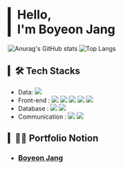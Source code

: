 <!-- # ▎Hello,<br>▎Backend developer<br>▎Boyeon Jang -->
# ▎Hello,<br>▎I'm Boyeon Jang

![Anurag's GitHub stats](https://github-readme-stats-sand-six-91.vercel.app/api?username=BoYeonJang&show_icons=true&count_private=true&line_height=24&theme=material-palenight&hide=stars)
![Top Langs](https://github-readme-stats.vercel.app/api/top-langs/?username=BoYeonJang&layout=compact&theme=material-palenight)
<!-- ![willianrod's wakatime stats](https://github-readme-stats.vercel.app/api/wakatime?username=BoYeonJang&layout=compact&theme=material-palenight) -->

## ▎🛠 Tech Stacks
- Data: <span><img src="https://img.shields.io/badge/Python-3776AB?style=for-the-badge&logo=Python&logoColor=white"/></span><br/>
- Front-end : <span><img src="https://img.shields.io/badge/JavaScript-F7DF1E?style=for-the-badge&logo=JavaScript&logoColor=white"/></span>
<span><img src="https://img.shields.io/badge/TypeScript-3178C6?style=for-the-badge&logo=TypeScript&logoColor=white"/></span>
<span><img src="https://img.shields.io/badge/Vue.js-4FC08D?style=for-the-badge&logo=Vue.js&logoColor=white"/></span>
<span><img src="https://img.shields.io/badge/React-61DAFB?style=for-the-badge&logo=React&logoColor=white"/></span>
<span><img src="https://img.shields.io/badge/Node.js-339933?style=for-the-badge&logo=Node.js&logoColor=white"/></span>
- Database : <span><img src="https://img.shields.io/badge/MySQL-4479A1?style=for-the-badge&logo=MySQL&logoColor=white"/></span>
<span><img src="https://img.shields.io/badge/MongoDB-47A248?style=for-the-badge&logo=MongoDB&logoColor=white"/></span><br/>
- Communication : <span><img src="https://img.shields.io/badge/Jira-0052cc?style=for-the-badge&logo=jira&logoColor=white"/></span>
<span><img src="https://img.shields.io/badge/Jenkins-D24939?style=for-the-badge&logo=Jenkins&logoColor=white"/></span><br/>
<!-- - Version Control : <span><img src="https://img.shields.io/badge/Git-f05032?style=for-the-badge&logo=git&logoColor=white"/></span>
<span><img src="https://img.shields.io/badge/GitHub-181717?style=for-the-badge&logo=github&logoColor=white"/></span>
<span><img src="https://img.shields.io/badge/GitLab-FCA121?style=for-the-badge&logo=GitLab&logoColor=white"/></span> -->

<!-- flat 뱃지 -->
<!-- <span><img src="https://img.shields.io/badge/GitLab-FCA121?style=flat&logo=GitLab&logoColor=white"/></span> -->
<!-- for-the-badge 뱃지 -->
<!-- <span><img src="https://img.shields.io/badge/GitLab-FCA121?style=for-the-badge&logo=GitLab&logoColor=white"/></span> -->

<!-- ## ▎📚 Blog For Learning -->
<!-- - ### https://velog.io/@colorful-stars - 🔧fixing🔧-->
<!-- - ### https://boyeonjang.github.io/ -->
<!-- - ### https://medium.com/@hypeboy -->

## ▎🧑‍💻 Portfolio Notion
- ### [Boyeon Jang](https://boyeonjang.notion.site/121cc84195d2494c9009fb3ae72a4419?pvs=74)
<!-- - ### [Boyeon Jang](https://boyeonjang.notion.site/Hi-I-m-Boyeon-eca58422941b425aaa10ff2e5597e61b?pvs=4) -->

<!-- <h3 align='center'>Hi there 👋</h3>
<br>
<p align='center'>
  <a href="https://github.com/anuraghazra/github-readme-stats">
    <img src="https://github-readme-stats.vercel.app/api?username=BoYeonJang&bg_color=30,e96443,904e95&title_color=fff&text_color=fff"/>
  </a>
</p>
<br>
<h3 align='center'>🔨 Stack 🔧</h3>
<p align='center'>Techs in use by the company</p>
<p align='center'>
  <img src="https://img.shields.io/badge/JavaScript-F7DF1E?style=flat&logo=JavaScript&logoColor=white"/>
  <img src="https://img.shields.io/badge/Vue.js-4FC08D?style=flat&logo=Vue.js&logoColor=white"/>
  <img src="https://img.shields.io/badge/React-61DAFB?style=flat&logo=React&logoColor=white"/>
  <br>
  <img src="https://img.shields.io/badge/MySQL-4479A1?style=flat&logo=MySQL&logoColor=white"/>
  <img src="https://img.shields.io/badge/Oracle-F80000?style=flat&logo=Oracle&logoColor=white"/>
  <img src="https://img.shields.io/badge/Jenkins-D24939?style=flat&logo=Jenkins&logoColor=white"/>
  <img src="https://img.shields.io/badge/Jira-0052CC?style=flat&logo=Jira&logoColor=white"/>
</p>
<br>
<h3 align='center'>🍑 ME 🍑</h3>
<p align='center'>
  <a href="https://velog.io/@colorful-stars" target="_blank">
    <img src="https://img.shields.io/badge/Velog-20c997?style=flat-square&logo=Vimeo&logoColor=white"/>
  </a>
  <a href="https://www.notion.so/3d45c6bd2cbd4f938873a4bd12e23375" target="_blank">
    <img src="https://img.shields.io/badge/Portfolio-000000?style=flat-square&logo=Notion&logoColor=white"/>
  </a>
  <a href="mailto:uko010199@gmail.com" target="_blank">
    <img src="https://img.shields.io/badge/Gmail-d14836?style=flat-square&logo=Gmail&logoColor=white"/>
  </a>
</p>
<br>
<p align='center'>
  <a href="https://github.com/BoYeonJang" target="nofollow">
    <img src="https://hits.seeyoufarm.com/api/count/incr/badge.svg?url=https%3A%2F%2Fgithub.com%2FBoYeonJang&count_bg=%237296CB&title_bg=%23707070&icon=&icon_color=%23E7E7E7&title=hits&edge_flat=false"/>
  </a>
</p> -->

<!--
GitHub 통계의 경우 아래 링크 확인
https://github.com/anuraghazra/github-readme-stats/blob/master/docs/readme_kr.md
-->

<!--
**BoYeonJang/BoYeonJang** is a ✨ _special_ ✨ repository because its `README.md` (this file) appears on your GitHub profile.

Here are some ideas to get you started:

- 🔭 I’m currently working on ...
- 🌱 I’m currently learning ...
- 👯 I’m looking to collaborate on ...
- 🤔 I’m looking for help with ...
- 💬 Ask me about ...
- 📫 How to reach me: ...
- 😄 Pronouns: ...
- ⚡ Fun fact: ...
-->
